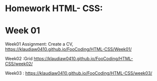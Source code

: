 # Homework HTML- CSS:

# Week 01

Week01 Assignment: Create a CV,
https://klaudiaw0410.github.io/FooCoding/HTML-CSS/Week01/

Week02 :Grid
https://klaudiaw0410.github.io/FooCoding/HTML-CSS/week02/

Week03 :
https://klaudiaw0410.github.io/FooCoding/HTML-CSS/week03/
